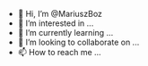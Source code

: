 - 👋 Hi, I’m @MariuszBoz
- 👀 I’m interested in ...
- 🌱 I’m currently learning ...
- 💞️ I’m looking to collaborate on ...
- 📫 How to reach me ...

<!---
MariuszBoz/MariuszBoz is a ✨ special ✨ repository because its `README.md` (this file) appears on your GitHub profile.
You can click the Preview link to take a look at your changes.
--->
